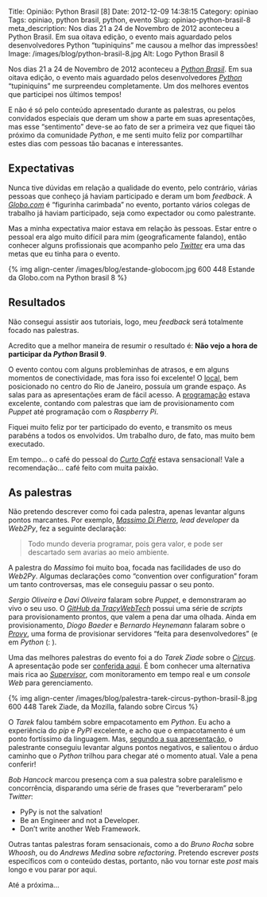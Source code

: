 Title: Opinião: Python Brasil [8]
Date: 2012-12-09 14:38:15
Category: opiniao
Tags: opiniao, python brasil, python, evento
Slug: opiniao-python-brasil-8
meta_description: Nos dias 21 a 24 de Novembro de 2012 aconteceu a Python Brasil. Em sua oitava edição, o evento mais aguardado pelos desenvolvedores Python “tupiniquins” me causou a melhor das impressões!
Image: /images/blog/python-brasil-8.jpg
Alt: Logo Python Brasil 8

Nos dias 21 a 24 de Novembro de 2012 aconteceu
a [*Python Brasil*][]. Em sua oitava edição, o evento mais aguardado
pelos desenvolvedores [*Python*][] “tupiniquins” me surpreendeu
completamente. Um dos melhores eventos que participei nos últimos
tempos!

<!-- PELICAN_END_SUMMARY -->

E não é só pelo conteúdo apresentado durante as palestras, ou pelos
convidados especiais que deram um show a parte em suas apresentações,
mas esse “sentimento” deve-se ao fato de ser a primeira vez que fiquei
tão próximo da comunidade _Python_, e me senti muito feliz por
compartilhar estes dias com pessoas tão bacanas e interessantes.

## Expectativas

Nunca tive dúvidas em relação a qualidade do evento, pelo contrário,
várias pessoas que conheço já haviam participado e deram um bom
_feedback_. A [*Globo.com*][] é “figurinha carimbada” no evento,
portanto vários colegas de trabalho já haviam participado, seja como
expectador ou como palestrante.

Mas a minha expectativa maior estava em relação às pessoas. Estar entre
o pessoal era algo muito difícil para mim (geograficamente falando),
então conhecer alguns profissionais que acompanho pelo [*Twitter*][] era
uma das metas que eu tinha para o evento.

{% img align-center /images/blog/estande-globocom.jpg 600 448 Estande da Globo.com na Python brasil 8 %}

## Resultados

Não consegui assistir aos tutoriais, logo, meu _feedback_ será
totalmente focado nas palestras.

Acredito que a melhor maneira de resumir o resultado é: **Não vejo a
hora de participar da _Python_ Brasil 9**.

O evento contou com alguns probleminhas de atrasos, e em alguns momentos
de conectividade, mas fora isso foi excelente! O [local][], bem
posicionado no centro do Rio de Janeiro, possuía um grande espaço. As
salas para as apresentações eram de fácil acesso. A [programação][]
estava excelente, contando com palestras que iam de provisionamento com
_Puppet_ até programação com o _Raspberry Pi_.

Fiquei muito feliz por ter participado do evento, e transmito os meus
parabéns a todos os envolvidos. Um trabalho duro, de fato, mas muito bem
executado.

Em tempo… o café do pessoal do [*Curto Café*][] estava sensacional! Vale
a recomendação… café feito com muita paixão.

## As palestras

Não pretendo descrever como foi cada palestra, apenas levantar alguns
pontos marcantes. Por exemplo, [*Massimo Di Pierro*][], _lead developer_
da _Web2Py_, fez a seguinte declaração:

> Todo mundo deveria programar, pois gera valor, e pode ser descartado sem avarias ao meio ambiente.

A palestra do _Massimo_ foi muito boa, focada nas facilidades de uso do
_Web2Py_. Algumas declarações como “convention over configuration” foram
um tanto controversas, mas ele conseguiu passar o seu ponto.

_Sergio Oliveira_ e _Davi Oliveira_ falaram sobre _Puppet_, e
demonstraram ao vivo o seu uso. O [*GitHub* da *TracyWebTech*][] possui
uma série de _scripts_ para provisionamento prontos, que valem a pena
dar uma olhada. Ainda em provisionamento, _Diogo Baeder_ e _Bernardo
Heynemann_ falaram sobre o [*Provy*][], uma forma de provisionar
servidores “feita para desenvolvedores” (e em _Python_ (: ).

Uma das melhores palestras do evento foi a do _Tarek Ziade_ sobre o
[*Circus*][]. A apresentação pode ser [conferida aqui][]. É bom conhecer
uma alternativa mais rica ao [*Supervisor*][], com monitoramento em
tempo real e um _console Web_ para gerenciamento.

{% img align-center /images/blog/palestra-tarek-circus-python-brasil-8.jpg 600 448 Tarek Ziade, da Mozilla, falando sobre Circus %}

O _Tarek_ falou também sobre empacotamento em _Python_. Eu acho a
experiência do _pip_ e _PyPI_ excelente, e acho que o empacotamento é
um ponto fortíssimo da linguagem. Mas, [segundo a sua apresentação][], o
palestrante conseguiu levantar alguns pontos negativos, e salientou o
árduo caminho que o _Python_ trilhou para chegar até o momento atual.
Vale a pena conferir!

_Bob Hancock_ marcou presença com a sua palestra sobre paralelismo e
concorrência, disparando uma série de frases que “reverberaram” pelo
_Twitter_:

- PyPy is not the salvation!
- Be an Engineer and not a Developer.
- Don’t write another Web Framework.

Outras tantas palestras foram sensacionais, como a do _Bruno Rocha_
sobre _Whoosh_, ou do _Andrews Medina_ sobre _refactoring_. Pretendo
escrever _posts_ específicos com o conteúdo destas, portanto, não vou
tornar este _post_ mais longo e vou parar por aqui.

Até a próxima…

[*python brasil*]: http://2012.pythonbrasil.org.br/ "Visite o site oficial do evento"
[*python*]: {tag}python "Leia mais sobre Python"
[*globo.com*]: http://www.globo.com/ "Visite o portal da Globo.com"
[*twitter*]: http://www.twitter.com/kplaube/ "Siga-me no Twitter"
[local]: http://2012.pythonbrasil.org.br/venue/ "Centro de Convenções Sul América, no Rio de Janeiro"
[programação]: http://2012.pythonbrasil.org.br/schedule/ "Conheça o conteúdo apresentado na Python Brasil 2012"
[*curto café*]: http://www.facebook.com/curtocafe "Visite a página no Facebook"
[*massimo di pierro*]: http://www.web2py.com/examples/default/who "Conheça os contribuidores da Web2Py"
[*github* da *tracywebtech*]: http://github/tracywebtech "Perfil da TracyWebTech no GitHub"
[*provy*]: http://heynemann.github.com/provy/ "Provisionamento para desenvolvedores"
[*circus*]: http://circus.readthedocs.org/en/0.5.2.1/ "A Process & Socket Manager"
[conferida aqui]: http://blog.ziade.org/slides/pyconbrazil2012/circus.html "Veja a apresentação do Tarek na Python Brasil"
[*supervisor*]: {filename}/supervisor-aumentando-a-disponibilidade-das-suas-aplicacoes-web.md "Aumentando a disponibilidade das suas aplicações Web"
[segundo a sua apresentação]: http://blog.ziade.org/slides/pyconbrazil2012/packaging.html "Confira a palestra do Tarek sobre empacotamento com Python"
